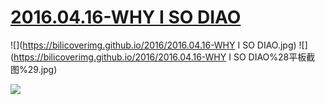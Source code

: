 # [2016.04.16-WHY I SO DIAO](https://bangumi.bilibili.com/anime/3450)
![](https://bilicoverimg.github.io/2016/2016.04.16-WHY I SO DIAO.jpg)
![](https://bilicoverimg.github.io/2016/2016.04.16-WHY I SO DIAO%28平板截图%29.jpg)

![](https://bilicover2016.github.io/2016.04.16.jpg)